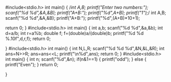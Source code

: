 
#include<stdio.h>
int main()
{
  /*int A,B;
  printf("Enter two numbers:");
  scanf("%d %d",&A,&B);
  printf("A+B:");
  printf("%d",A+B);
  printf("1");*/
int A,B;
scanf("%d %d",&A,&B);
printf("A+B:");
printf("%d",(A+B)*10+1);




   return 0;
}
#include<stdio.h>
int main()
{
    int a,b;
    scanf("%d %d",&a,&b);
    int d=a/b;
    int r=a%b;
    double f;
    f=(double)a/(double)b;
    printf("%d %d %.10f",d,r,f);
    return 0;


}
#include<stdio.h>
int main()
{
   int N,L,R;
   scanf("%d %d %d",&N,&L,&R);
   int ans=N>>R;
   ans=ans<<L;
   printf("\n%d",ans);
   return 0;
}
#include<stdio.h>
int main()
{
    int n;
    scanf("%d",&n);
    if(n&1==1)
    {
        printf("odd");
    }
    else
    {
        printf("Even");
    }
    return 0;

}


